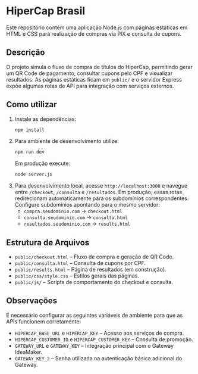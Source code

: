 # HiperCap Brasil

Este repositório contém uma aplicação Node.js com páginas estáticas em HTML e CSS para realização de compras via PIX e consulta de cupons.

## Descrição

O projeto simula o fluxo de compra de títulos do HiperCap, permitindo gerar um QR Code de pagamento, consultar cupons pelo CPF e visualizar resultados. As páginas estáticas ficam em `public/` e o servidor Express expõe algumas rotas de API para integração com serviços externos.

## Como utilizar

1. Instale as dependências:
   ```bash
   npm install
   ```
2. Para ambiente de desenvolvimento utilize:
   ```bash
   npm run dev
   ```
   Em produção execute:
   ```bash
   node server.js
   ```
3. Para desenvolvimento local, acesse `http://localhost:3000` e navegue entre `/checkout`, `/consulta` e `/resultados`.
   Em produção, essas rotas redirecionam automaticamente para os subdomínios
   correspondentes. Configure subdomínios apontando para o mesmo servidor:
   - `compra.seudominio.com` → `checkout.html`
   - `consulta.seudominio.com` → `consulta.html`
   - `resultados.seudominio.com` → `results.html`

## Estrutura de Arquivos

- `public/checkout.html` – Fluxo de compra e geração de QR Code.
- `public/consulta.html` – Consulta de cupons por CPF.
- `public/results.html` – Página de resultados (em construção).
- `public/css/style.css` – Estilos gerais das páginas.
- `public/js/` – Scripts de comportamento do checkout e consulta.

## Observações

É necessário configurar as seguintes variáveis de ambiente para que as APIs funcionem corretamente:

- `HIPERCAP_BASE_URL` e `HIPERCAP_KEY` – Acesso aos serviços de compra.
- `HIPERCAP_CUSTOMER_ID` e `HIPERCAP_CUSTOMER_KEY` – Consulta de promoção.
- `GATEWAY_URL` e `GATEWAY_KEY` – Integração principal com o Gateway IdeaMaker.
- `GATEWAY_KEY_2` – Senha utilizada na autenticação básica adicional do Gateway.

